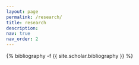 ```yaml
---
layout: page
permalink: /research/
title: research
description: 
nav: true
nav_order: 2
---
```

<!-- _pages/publications.md -->
<div class="publications">

{% bibliography -f {{ site.scholar.bibliography }} %}

</div>
